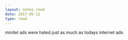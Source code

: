 ```yaml
---
layout: notes_read
date: 2017-05-12
type: read
---
```

minitel ads were hated just as much as todays internet ads
